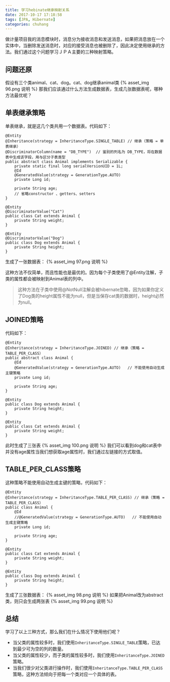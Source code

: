 ```yaml
---
title: 学习hebinate继承映射关系
date: 2017-10-17 17:18:58
tags: [JPA, Hibernate]
categories: chuhang
---
```


做计量项目我的消息模块时，消息分为接收消息和发送消息，如果把消息放在一个实体中，当删除发送消息时，对应的接受消息也被删除了，因此决定使用继承的方法。我们通过这个问题学习ＪＰＡ主要的三种映射策略。

## 问题还原
假设有三个类animal、cat、dog。cat、dog继承animal类
{% asset_img 96.png 说明 %}
那我们应该通过什么方法生成数据表，生成几张数据表呢，哪种方法最优呢？
## 单表继承策略
单表继承，就是这几个类共用一个数据表。代码如下：
```
@Entity
@Inheritance(strategy = InheritanceType.SINGLE_TABLE) // 继承（策略 = 单表继承）
@DiscriminatorColumn(name = "DB_TYPE")  // 鉴别的列名为 DB_TYPE，将在数据表中生成该字段，用与区分子表类型
public abstract class Animal implements Serializable {
    private static final long serialVersionUID = 1L;
    @Id
    @GeneratedValue(strategy = GenerationType.AUTO)
    private Long id;
    
    private String age;
    // 省略constructor 、getters、setters
}

@Entity
@DiscriminatorValue("Cat")
public class Cat extends Animal {
    private String weight;
}

@Entity
@DiscriminatorValue("Dog")
public class Dog extends Animal {
    private String height;
}
```

生成了一张数据表：
{% asset_img 97.png 说明 %}

这种方法不仅简单，而且性能也是最优的。因为每个子类使用了@Entity注解，子类的属性都会被映射到Animal表的列中。
> 这种方法在子类中使用@NotNull注解会被hibernate忽略，因为如果你定义了Dog类的height属性不能为null，但是当保存cat类的数据时，height必然为null。

## JOINED策略
代码如下：
```
@Entity
@Inheritance(strategy = InheritanceType.JOINED) // 继承（策略 = TABLE_PER_CLASS）
public abstract class Animal {
    @Id
    @GeneratedValue(strategy = GenerationType.AUTO)   // 不能使用自动生成主键策略
    private Long id;

    private String age;
}

@Entity
public class Dog extends Animal {
    private String height;
}

@Entity
public class Cat extends Animal {
    private String weight;
}
```

此时生成了三张表
{% asset_img 100.png 说明 %}
我们可以看到dog和cat表中并没有age属性当我们想获取age属性时，我们通过左链接的方式取值。

## TABLE_PER_CLASS策略
这种策略不能使用自动生成主键的策略，代码如下：
```
@Entity
@Inheritance(strategy = InheritanceType.TABLE_PER_CLASS) // 继承（策略 = TABLE_PER_CLASS）
public class Animal {
    @Id
    //@GeneratedValue(strategy = GenerationType.AUTO)   // 不能使用自动生成主键策略
    private Long id;

    private String age;
}

@Entity
public class Cat extends Animal {
    private String weight;
}

@Entity
public class Dog extends Animal {
    private String height;
}
```
生成了三张数据表：
{% asset_img 98.png 说明 %}
如果把Animal改为abstract类，则只会生成两张表
{% asset_img 99.png 说明 %}

## 总结
学习了以上三种方式，那么我们在什么情况下使用他们呢？
+ 当父类的属性较多时，我们使用``InheritanceType.SINGLE_TABLE``策略，已达到最少可为空的列的数量。
+ 当父类的属性较少，而子类的属性较多时，我们使用``InheritanceType.JOINED``策略。
+ 当我们很少对父类进行操作时，我们使用``InheritanceType.TABLE_PER_CLASS``策略，这种方法倾向于把每一个类对应一个具体的表。